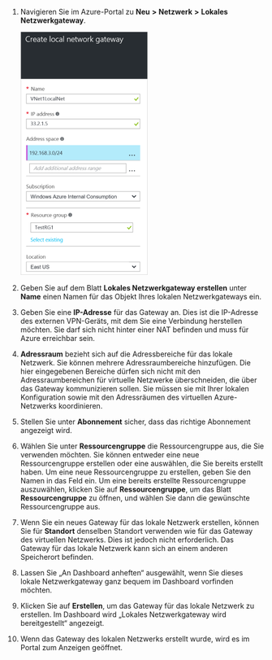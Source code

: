 1. Navigieren Sie im Azure-Portal zu **Neu** **>** **Netzwerk** **>** **Lokales Netzwerkgateway**.

	![Erstellen eines Gateways für das lokale Netzwerk](./media/vpn-gateway-add-lng-rm-portal-include/addlng250.png)

2. Geben Sie auf dem Blatt **Lokales Netzwerkgateway erstellen** unter **Name** einen Namen für das Objekt Ihres lokalen Netzwerkgateways ein.
 
3. Geben Sie eine **IP-Adresse** für das Gateway an. Dies ist die IP-Adresse des externen VPN-Geräts, mit dem Sie eine Verbindung herstellen möchten. Sie darf sich nicht hinter einer NAT befinden und muss für Azure erreichbar sein.

4. **Adressraum** bezieht sich auf die Adressbereiche für das lokale Netzwerk. Sie können mehrere Adressraumbereiche hinzufügen. Die hier eingegebenen Bereiche dürfen sich nicht mit den Adressraumbereichen für virtuelle Netzwerke überschneiden, die über das Gateway kommunizieren sollen. Sie müssen sie mit Ihrer lokalen Konfiguration sowie mit den Adressräumen des virtuellen Azure-Netzwerks koordinieren.
 
5. Stellen Sie unter **Abonnement** sicher, dass das richtige Abonnement angezeigt wird.

6. Wählen Sie unter **Ressourcengruppe** die Ressourcengruppe aus, die Sie verwenden möchten. Sie können entweder eine neue Ressourcengruppe erstellen oder eine auswählen, die Sie bereits erstellt haben. Um eine neue Ressourcengruppe zu erstellen, geben Sie den Namen in das Feld ein. Um eine bereits erstellte Ressourcengruppe auszuwählen, klicken Sie auf **Ressourcengruppe**, um das Blatt **Ressourcengruppe** zu öffnen, und wählen Sie dann die gewünschte Ressourcengruppe aus.

7. Wenn Sie ein neues Gateway für das lokale Netzwerk erstellen, können Sie für **Standort** denselben Standort verwenden wie für das Gateway des virtuellen Netzwerks. Dies ist jedoch nicht erforderlich. Das Gateway für das lokale Netzwerk kann sich an einem anderen Speicherort befinden.

8. Lassen Sie „An Dashboard anheften“ ausgewählt, wenn Sie dieses lokale Netzwerkgateway ganz bequem im Dashboard vorfinden möchten.

9. Klicken Sie auf **Erstellen**, um das Gateway für das lokale Netzwerk zu erstellen. Im Dashboard wird „Lokales Netzwerkgateway wird bereitgestellt“ angezeigt.

10. Wenn das Gateway des lokalen Netzwerks erstellt wurde, wird es im Portal zum Anzeigen geöffnet.

	

